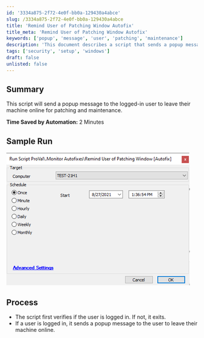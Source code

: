```yaml
---
id: '3334a875-2f72-4e0f-bb0a-129430a4abce'
slug: /3334a875-2f72-4e0f-bb0a-129430a4abce
title: 'Remind User of Patching Window Autofix'
title_meta: 'Remind User of Patching Window Autofix'
keywords: ['popup', 'message', 'user', 'patching', 'maintenance']
description: 'This document describes a script that sends a popup message to the currently logged-in user, requesting them to leave their machine online for necessary patching and maintenance. The script helps ensure that systems remain available for updates, enhancing overall security and performance.'
tags: ['security', 'setup', 'windows']
draft: false
unlisted: false
---
```


## Summary

This script will send a popup message to the logged-in user to leave their machine online for patching and maintenance.

**Time Saved by Automation:** 2 Minutes

## Sample Run

![Sample Run](../../../static/img/docs/3334a875-2f72-4e0f-bb0a-129430a4abce/image_1.png)

## Process

- The script first verifies if the user is logged in. If not, it exits.
- If a user is logged in, it sends a popup message to the user to leave their machine online.

